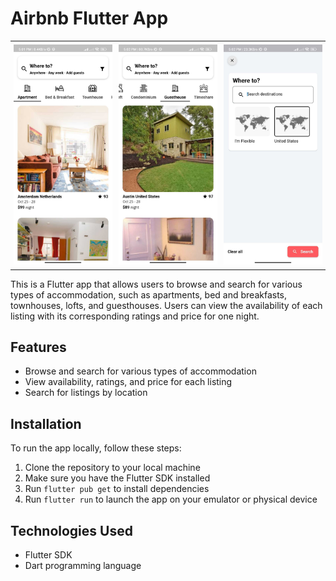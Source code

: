 # Airbnb Flutter App


<table style="width:100%; table-layout:fixed;">
  <tr>
    <td style="width:33.33%; text-align:center; padding:5px;"><img src="screenshots/ExploreApartment2.jpg" alt="Explore Page" style="width:100%;"/></td>
    <td style="width:33.33%; text-align:center; padding:5px;"><img src="screenshots/ExploreGuestHouse2.jpg" alt="Explore Pag" style="width:100%;"/></td>
    <td style="width:33.33%; text-align:center; padding:5px;"><img src="screenshots/SearchPage2.jpg" alt="Search Page" style="width:100%;"/></td>
  </tr>
</table>


This is a Flutter app that allows users to browse and search for various types of accommodation, such as apartments, bed and breakfasts, townhouses, lofts, and guesthouses. Users can view the availability of each listing with its corresponding ratings and price for one night.

## Features

- Browse and search for various types of accommodation
- View availability, ratings, and price for each listing
- Search for listings by location

## Installation

To run the app locally, follow these steps:

1. Clone the repository to your local machine
2. Make sure you have the Flutter SDK installed
3. Run `flutter pub get` to install dependencies
4. Run `flutter run` to launch the app on your emulator or physical device

## Technologies Used

- Flutter SDK
- Dart programming language

